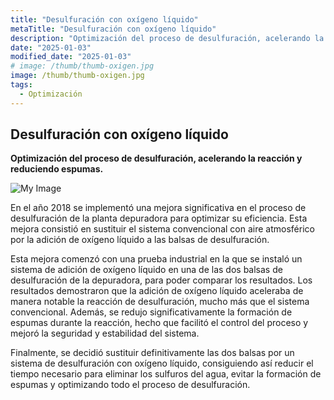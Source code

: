 ```yaml
---
title: "Desulfuración con oxígeno líquido"
metaTitle: "Desulfuración con oxígeno líquido"
description: "Optimización del proceso de desulfuración, acelerando la reacción y reduciendo espumas."
date: "2025-01-03"
modified_date: "2025-01-03"
# image: /thumb/thumb-oxigen.jpg
image: /thumb/thumb-oxigen.jpg
tags:
  - Optimización
---
```


## Desulfuración con oxígeno líquido

<!-- <img className="PostImg" src="https://www.idr.cat/posts/resalt1.jpg"> -->

<!-- #### Resumen -->

<strong>Optimización del proceso de desulfuración, acelerando la reacción y reduciendo espumas.</strong>

![My Image](/posts/oxigen.jpg)

En el año 2018 se implementó una mejora significativa en el proceso de desulfuración de la planta depuradora para optimizar su eficiencia. Esta mejora consistió en sustituir el sistema convencional con aire atmosférico por la adición de oxígeno líquido a las balsas de desulfuración.

Esta mejora comenzó con una prueba industrial en la que se instaló un sistema de adición de oxígeno líquido en una de las dos balsas de desulfuración de la depuradora, para poder comparar los resultados. Los resultados demostraron que la adición de oxígeno líquido aceleraba de manera notable la reacción de desulfuración, mucho más que el sistema convencional. Además, se redujo significativamente la formación de espumas durante la reacción, hecho que facilitó el control del proceso y mejoró la seguridad y estabilidad del sistema.

Finalmente, se decidió sustituir definitivamente las dos balsas por un sistema de desulfuración con oxígeno líquido, consiguiendo así reducir el tiempo necesario para eliminar los sulfuros del agua, evitar la formación de espumas y optimizando todo el proceso de desulfuración. 